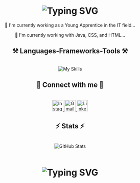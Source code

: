 <h1 align="center">
<img src="https://readme-typing-svg.herokuapp.com/?font=Righteous&size=35&center=true&vCenter=true&width=500&height=70&duration=4000&lines=Hello!+👋;+I'm+Renixon+Christian!;&color=FFFFFF" alt="Typing SVG" />
</h1>

<div align="center">
<p>🔭 I'm currently working as a Young Apprentice in the IT field...</p>
<p>🌱 I'm currently working with Java, CSS, and HTML...</p>
</div>

<h2 align="center">⚒️ Languages-Frameworks-Tools ⚒️</h2>
<br>
<div align="center">
<img src="https://skillicons.dev/icons?i=html,css,vscode,github,figma,git,java,python" alt="My Skills"/>
</div>

<h2 align="center">📱 Connect with me 📱</h2>
<br>
<div align="center">
<a href="https://www.instagram.com/renixon_/">
<img src="https://img.shields.io/badge/Instagram-E4405F?style=for-the-badge&logo=instagram&logoColor=white" height="35" alt="Instagram Badge"/>
</a>
<a href="mailto:renixoncscm@gmail.com">
<img src="https://img.shields.io/badge/Gmail-D14836?style=for-the-badge&logo=gmail&logoColor=white" height="35" alt="Gmail Badge"/>
</a>
<a href="https://www.linkedin.com/in/renixon-christian/">
<img src="https://img.shields.io/badge/LinkedIn-0077B5?style=for-the-badge&logo=linkedin&logoColor=white" height="35" alt="LinkedIn Badge"/>
</a>
</div>

<h2 align="center">⚡ Stats ⚡</h2>
<br>
<div align="center">
<picture>
<source
srcset="https://github-readme-stats.vercel.app/api?username=Renixon-Christian&show_icons=true&theme=dark"
media="(prefers-color-scheme: dark)"
/>
<source
srcset="https://github-readme-stats.vercel.app/api?username=Renixon-Christian&show_icons=true"
media="(prefers-color-scheme: light), (prefers-color-scheme: no-preference)"
/>
<img src="https://github-readme-stats.vercel.app/api?username=Renixon-Christian&show_icons=true" alt="GitHub Stats"/>
</picture>
</div>



<br>
<h1 align="center">
<img src="https://readme-typing-svg.herokuapp.com/?font=Righteous&size=35&center=true&vCenter=true&width=500&height=70&duration=4000&lines=Thanks+for+visiting!;&color=FFFFFF" alt="Typing SVG" />
</h1>
